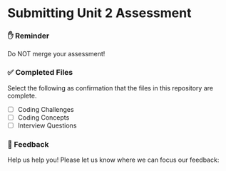 # Submitting Unit 2 Assessment

### ✋ Reminder

Do NOT merge your assessment!

### ✅ Completed Files

Select the following as confirmation that the files in this repository are complete.

- [ ] Coding Challenges
- [ ] Coding Concepts
- [ ] Interview Questions

### 📝 Feedback

Help us help you! Please let us know where we can focus our feedback:
